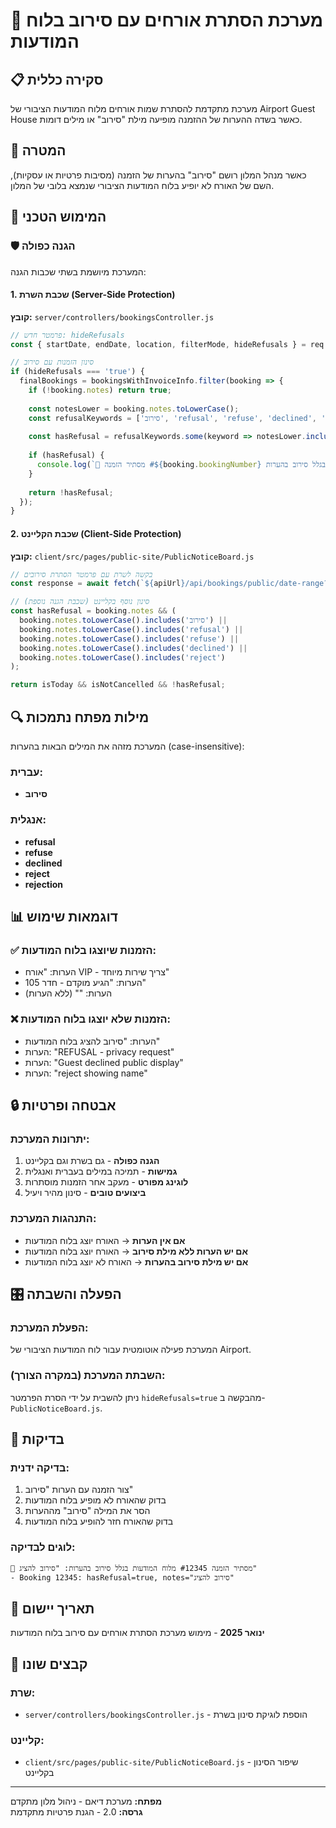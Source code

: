 # 🚫 מערכת הסתרת אורחים עם סירוב בלוח המודעות

## 📋 סקירה כללית

מערכת מתקדמת להסתרת שמות אורחים מלוח המודעות הציבורי של Airport Guest House כאשר בשדה ההערות של ההזמנה מופיעה מילת "סירוב" או מילים דומות.

## 🎯 המטרה

כאשר מנהל המלון רושם "סירוב" בהערות של הזמנה (מסיבות פרטיות או עסקיות), השם של האורח לא יופיע בלוח המודעות הציבורי שנמצא בלובי של המלון.

## 🔧 המימוש הטכני

### 🛡️ הגנה כפולה

המערכת מיושמת בשתי שכבות הגנה:

#### 1. שכבת השרת (Server-Side Protection)
**קובץ:** `server/controllers/bookingsController.js`

```javascript
// פרמטר חדש: hideRefusals
const { startDate, endDate, location, filterMode, hideRefusals } = req.query;

// סינון הזמנות עם סירוב
if (hideRefusals === 'true') {
  finalBookings = bookingsWithInvoiceInfo.filter(booking => {
    if (!booking.notes) return true;
    
    const notesLower = booking.notes.toLowerCase();
    const refusalKeywords = ['סירוב', 'refusal', 'refuse', 'declined', 'reject', 'rejection'];
    
    const hasRefusal = refusalKeywords.some(keyword => notesLower.includes(keyword));
    
    if (hasRefusal) {
      console.log(`🚫 מסתיר הזמנה #${booking.bookingNumber} מלוח המודעות בגלל סירוב בהערות`);
    }
    
    return !hasRefusal;
  });
}
```

#### 2. שכבת הקליינט (Client-Side Protection)
**קובץ:** `client/src/pages/public-site/PublicNoticeBoard.js`

```javascript
// בקשה לשרת עם פרמטר הסתרת סירובים
const response = await fetch(`${apiUrl}/api/bookings/public/date-range?startDate=${startStr}&endDate=${endStr}&location=airport&hideRefusals=true`);

// סינון נוסף בקליינט (שכבת הגנה נוספת)
const hasRefusal = booking.notes && (
  booking.notes.toLowerCase().includes('סירוב') ||
  booking.notes.toLowerCase().includes('refusal') ||
  booking.notes.toLowerCase().includes('refuse') ||
  booking.notes.toLowerCase().includes('declined') ||
  booking.notes.toLowerCase().includes('reject')
);

return isToday && isNotCancelled && !hasRefusal;
```

## 🔍 מילות מפתח נתמכות

המערכת מזהה את המילים הבאות בהערות (case-insensitive):

### עברית:
- **סירוב**

### אנגלית:
- **refusal**
- **refuse**  
- **declined**
- **reject**
- **rejection**

## 📊 דוגמאות שימוש

### ✅ הזמנות שיוצגו בלוח המודעות:
- הערות: "אורח VIP - צריך שירות מיוחד"
- הערות: "הגיע מוקדם - חדר 105"
- הערות: "" (ללא הערות)

### ❌ הזמנות שלא יוצגו בלוח המודעות:
- הערות: "סירוב להציג בלוח המודעות"
- הערות: "REFUSAL - privacy request"
- הערות: "Guest declined public display"
- הערות: "reject showing name"

## 🔒 אבטחה ופרטיות

### יתרונות המערכת:
1. **הגנה כפולה** - גם בשרת וגם בקליינט
2. **גמישות** - תמיכה במילים בעברית ואנגלית
3. **לוגינג מפורט** - מעקב אחר הזמנות מוסתרות
4. **ביצועים טובים** - סינון מהיר ויעיל

### התנהגות המערכת:
- **אם אין הערות** → האורח יוצג בלוח המודעות
- **אם יש הערות ללא מילת סירוב** → האורח יוצג בלוח המודעות  
- **אם יש מילת סירוב בהערות** → האורח לא יוצג בלוח המודעות

## 🎛️ הפעלה והשבתה

### הפעלת המערכת:
המערכת פעילה אוטומטית עבור לוח המודעות הציבורי של Airport.

### השבתת המערכת (במקרה הצורך):
ניתן להשבית על ידי הסרת הפרמטר `hideRefusals=true` מהבקשה ב-`PublicNoticeBoard.js`.

## 🧪 בדיקות

### בדיקה ידנית:
1. צור הזמנה עם הערות "סירוב"
2. בדוק שהאורח לא מופיע בלוח המודעות
3. הסר את המילה "סירוב" מההערות
4. בדוק שהאורח חזר להופיע בלוח המודעות

### לוגים לבדיקה:
```
🚫 מסתיר הזמנה #12345 מלוח המודעות בגלל סירוב בהערות: "סירוב להציג"
- Booking 12345: hasRefusal=true, notes="סירוב להציג"
```

## 📅 תאריך יישום

**ינואר 2025** - מימוש מערכת הסתרת אורחים עם סירוב בלוח המודעות

## 🔗 קבצים שונו

### שרת:
- `server/controllers/bookingsController.js` - הוספת לוגיקת סינון בשרת

### קליינט:
- `client/src/pages/public-site/PublicNoticeBoard.js` - שיפור הסינון בקליינט

---

**מפתח:** מערכת דיאם - ניהול מלון מתקדם  
**גרסה:** 2.0 - הגנת פרטיות מתקדמת
